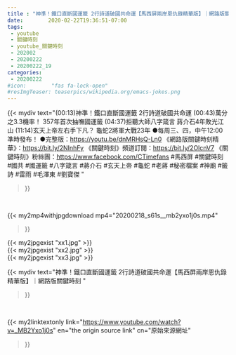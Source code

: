 ```yaml
---
title : "神準！鐵口直斷國運籤 2行詩道破國共命運【馬西屏兩岸恩仇錄精華版】｜網路版關鍵時刻 "
date:        2020-02-22T19:36:51-07:00
tags:
 - youtube
 - 關鍵時刻
 - youtube_關鍵時刻
 - 202002
 - 20200222
 - 20200222_19
categories:
 - 20200222
#icon:        "fas fa-lock-open"
#resImgTeaser: teaserpics/wikipedia.org/emacs-jokes.png
---
```


{{< mydiv text="(00:13)神準！鐵口直斷國運籤 2行詩道破國共命運 (00:43)萬分之3.3機率！ 357年首次抽嘸國運籤 (04:37)拒聽大師八字箴言 蔣介石4年敗光江山 (11:14)玄天上帝左右手下凡？ 龜蛇2將軍大戰23年  ●每周三、四，中午12:00準時發布！ ●完整版：https://youtu.be/dnMRHsQ-Ln0  《網路版關鍵時刻精華》：https://bit.ly/2NInhFy 《關鍵時刻》頻道訂閱：https://bit.ly/2OlcnV7 《關鍵時刻》粉絲團：https://www.facebook.com/CTimefans  #馬西屏 #關鍵時刻 #國共 #國運籤 #八字箴言 #蔣介石 #玄天上帝 #龜蛇 #老蔣 #秘密檔案 #神廟 #籤詩 #雷雨 #毛澤東 #劉寶傑 "
>}}
<br>


{{< my2mp4withjpgdownload mp4="20200218_s61s__mb2yxo1j0s.mp4"
>}}

{{< my2jpgexist "xx1.jpg" >}}<br>
{{< my2jpgexist "xx2.jpg" >}}<br>
{{< my2jpgexist "xx3.jpg" >}}<br>



{{< mydiv text="神準！鐵口直斷國運籤 2行詩道破國共命運【馬西屏兩岸恩仇錄精華版】｜網路版關鍵時刻 "
>}}
<br>

{{< my2linktextonly link="https://www.youtube.com/watch?v=_MB2Yxo1j0s"
en="the origin source link" cn="原始來源網址"
>}}


<br>

